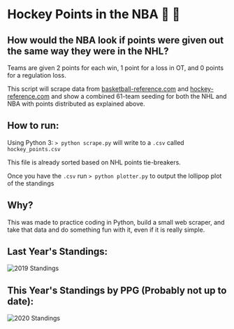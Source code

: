 Hockey Points in the NBA :ice_hockey: :basketball:
========================

How would the NBA look if points were given out the same way they were in the NHL?
----------------------------------------------------------------------------------

Teams are given 2 points for each win, 1 point for a loss in OT, and 0 points for a regulation loss.

This script will scrape data from [basketball-reference.com](https://www.basketball-reference.com) and [hockey-reference.com](https://www.hockey-reference.com) and show a combined 61-team seeding for both the NHL and NBA with points distributed as explained above.

How to run:
-----------

Using Python 3:
`> python scrape.py` will write to a `.csv` called `hockey_points.csv`

This file is already sorted based on NHL points tie-breakers.

Once you have the `.csv` run `> python plotter.py` to output the lollipop plot of the standings

Why?
----
This was made to practice coding in Python, build a small web scraper, and take that data and do something fun with it, even if it is really simple.

Last Year's Standings:
----------------------
![2019 Standings](https://ibb.co/NrYzfHX/standings_ppg.png "NBA + NHL Combined 2019 Standings")

This Year's Standings by PPG (Probably not up to date):
-------------------------------------------------------
![2020 Standings](https://ibb.co/cL6rBP9/standings_points.png "NBA + NHL Combined 2020 Standings")
